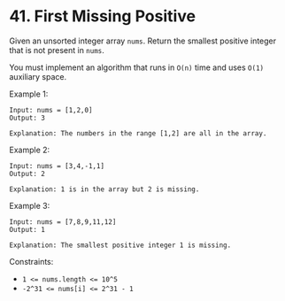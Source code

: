 # 41. First Missing Positive

Given an unsorted integer array `nums`. Return the smallest positive integer that is not present in `nums`.

You must implement an algorithm that runs in `O(n)` time and uses `O(1)` auxiliary space.

Example 1:

    Input: nums = [1,2,0]
    Output: 3

    Explanation: The numbers in the range [1,2] are all in the array.

Example 2:

    Input: nums = [3,4,-1,1]
    Output: 2

    Explanation: 1 is in the array but 2 is missing.

Example 3:

    Input: nums = [7,8,9,11,12]
    Output: 1

    Explanation: The smallest positive integer 1 is missing.

Constraints:

- `1 <= nums.length <= 10^5`
- `-2^31 <= nums[i] <= 2^31 - 1`
